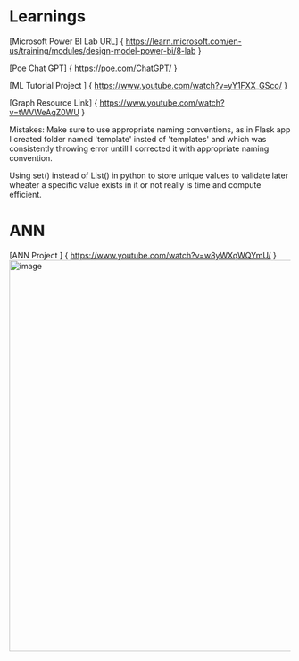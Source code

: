 # Learnings
[Microsoft Power BI Lab URL] { https://learn.microsoft.com/en-us/training/modules/design-model-power-bi/8-lab }

[Poe Chat GPT] { https://poe.com/ChatGPT/ }

[ML Tutorial Project ] { https://www.youtube.com/watch?v=yY1FXX_GSco/ }

[Graph Resource Link] { https://www.youtube.com/watch?v=tWVWeAqZ0WU }

Mistakes:
Make sure to use appropriate naming conventions, as in Flask app I created folder named 'template' insted of 'templates' and which was consistently throwing error untill I corrected it with appropriate naming convention. 

Using set() instead of List() in python to store unique values to validate later wheater a specific value exists in it or not really is time and compute efficient.

# ANN
[ANN Project ] { https://www.youtube.com/watch?v=w8yWXqWQYmU/ }
<img width="700" alt="image" src="https://github.com/gauravstark80/Learnings/assets/52076806/be792ca0-d976-463c-b454-8a828733b005">
